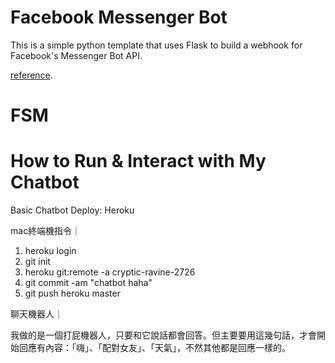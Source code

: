 # Facebook Messenger Bot
This is a simple python template that uses Flask to build a webhook for Facebook's Messenger Bot API.

[reference](https://blog.hartleybrody.com/fb-messenger-bot/).

# FSM



# How to Run & Interact with My Chatbot
Basic Chatbot Deploy: Heroku

mac終端機指令｜

  1. heroku login
  2. git init
  3. heroku git:remote -a cryptic-ravine-2726
  4. git commit -am "chatbot haha"
  5. git push heroku master
  
聊天機器人｜

  我做的是一個打屁機器人，只要和它說話都會回答。但主要要用這幾句話，才會開始回應有內容：「嗨」、「配對女友」、「天氣」，不然其他都是回應一樣的。
